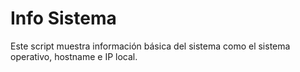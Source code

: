 # Info Sistema
Este script muestra información básica del sistema como el sistema operativo, hostname e IP local.